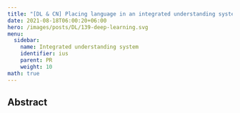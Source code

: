 ```yaml
---
title: "[DL & CN] Placing language in an integrated understanding system: Next steps toward human-level performance in neural language models"
date: 2021-08-18T06:00:20+06:00
hero: /images/posts/DL/139-deep-learning.svg
menu:
  sidebar:
    name: Integrated understanding system
    identifier: ius
    parent: PR
    weight: 10
math: true
---
```


## Abstract
